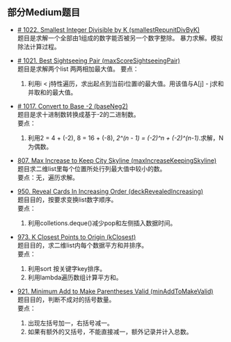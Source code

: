 ## 部分Medium题目

* [# 1022. Smallest Integer Divisible by K (smallestRepunitDivByK)](https://leetcode.com/problems/smallest-integer-divisible-by-k/)  
题目是求解一个全部由1组成的数字能否被另一个数字整除。 
暴力求解。模拟除法计算过程。
 
* [# 1021. Best Sightseeing Pair (maxScoreSightseeingPair)](https://leetcode.com/problems/best-sightseeing-pair/)  
题目是求解两个list 两两相加最大值。
要点：
    1. 利用i < j特性遍历，求出起点到当前i位置i的最大值。用该值与A[j] - j求和并取和的最大值。
    
* [# 1017. Convert to Base -2 (baseNeg2)](https://leetcode.com/problems/convert-to-base-2/)  
题目是求十进制数转换成基于-2的二进制数。  
要点：
    1. 利用2 = 4 + (-2), 8 = 16 + (-8), _2^(n - 1) = (-2)^n + (-2)^(n-1)_.求解，N为偶数。

* [807. Max Increase to Keep City Skyline (maxIncreaseKeepingSkyline)](https://leetcode.com/problems/max-increase-to-keep-city-skyline/)  
题目求二维list里每个位置所处行列最大值中较小的数。   
要点：无，遍历求解。
 

* [950. Reveal Cards In Increasing Order (deckRevealedIncreasing)](https://leetcode.com/problems/reveal-cards-in-increasing-order/)  
题目目的，按要求变换list数字顺序。    
要点：
    1. 利用colletions.deque()减少pop和左侧插入数据时间。
 
 
* [973. K Closest Points to Origin (kClosest)](https://leetcode.com/problems/k-closest-points-to-origin/)  
题目目的，求二维list内每个数据平方和并排序。    
要点：
    1. 利用sort 按关键字key排序。
    2. 利用lambda遍历数组计算平方和。
    
* [921. Minimum Add to Make Parentheses Valid (minAddToMakeValid)](https://leetcode.com/problems/minimum-add-to-make-parentheses-valid/)  
题目目的，判断不成对的括号数量。    
要点：
    1. 出现左括号加一，右括号减一。
    2. 如果有额外的又括号，不能直接减一，额外记录并计入总数。                    